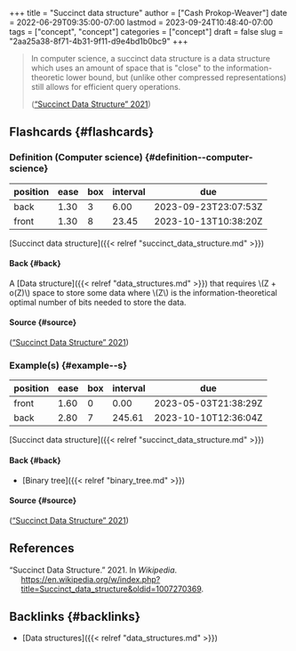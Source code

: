 +++
title = "Succinct data structure"
author = ["Cash Prokop-Weaver"]
date = 2022-06-29T09:35:00-07:00
lastmod = 2023-09-24T10:48:40-07:00
tags = ["concept", "concept"]
categories = ["concept"]
draft = false
slug = "2aa25a38-8f71-4b31-9f11-d9e4bd1b0bc9"
+++

> In computer science, a succinct data structure is a data structure which uses an amount of space that is "close" to the information-theoretic lower bound, but (unlike other compressed representations) still allows for efficient query operations.
>
> (<a href="#citeproc_bib_item_1">“Succinct Data Structure” 2021</a>)


## Flashcards {#flashcards}


### Definition (Computer science) {#definition--computer-science}

| position | ease | box | interval | due                  |
|----------|------|-----|----------|----------------------|
| back     | 1.30 | 3   | 6.00     | 2023-09-23T23:07:53Z |
| front    | 1.30 | 8   | 23.45    | 2023-10-13T10:38:20Z |

[Succinct data structure]({{< relref "succinct_data_structure.md" >}})


#### Back {#back}

A [Data structure]({{< relref "data_structures.md" >}}) that requires \\(Z + o(Z)\\) space to store some data where \\(Z\\) is the information-theoretical optimal number of bits needed to store the data.


#### Source {#source}

(<a href="#citeproc_bib_item_1">“Succinct Data Structure” 2021</a>)


### Example(s) {#example--s}

| position | ease | box | interval | due                  |
|----------|------|-----|----------|----------------------|
| front    | 1.60 | 0   | 0.00     | 2023-05-03T21:38:29Z |
| back     | 2.80 | 7   | 245.61   | 2023-10-10T12:36:04Z |

[Succinct data structure]({{< relref "succinct_data_structure.md" >}})


#### Back {#back}

-   [Binary tree]({{< relref "binary_tree.md" >}})


#### Source {#source}

(<a href="#citeproc_bib_item_1">“Succinct Data Structure” 2021</a>)

## References

<style>.csl-entry{text-indent: -1.5em; margin-left: 1.5em;}</style><div class="csl-bib-body">
  <div class="csl-entry"><a id="citeproc_bib_item_1"></a>“Succinct Data Structure.” 2021. In <i>Wikipedia</i>. <a href="https://en.wikipedia.org/w/index.php?title=Succinct_data_structure&oldid=1007270369">https://en.wikipedia.org/w/index.php?title=Succinct_data_structure&#38;oldid=1007270369</a>.</div>
</div>


## Backlinks {#backlinks}

-   [Data structures]({{< relref "data_structures.md" >}})
